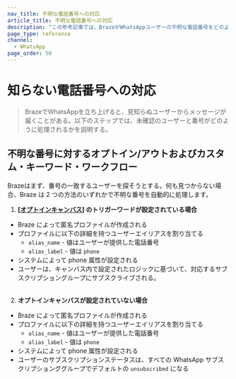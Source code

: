 ```yaml
---
nav_title: 不明な電話番号への対応
article_title: 不明な電話番号への対応
description: "この参考記事では、BrazeがWhatsAppユーザーの不明な電話番号をどのように処理するかについて説明する。"
page_type: reference
channel:
  - WhatsApp
page_order: 50
---
```


# 知らない電話番号への対応

> BrazeでWhatsAppを立ち上げると、見知らぬユーザーからメッセージが届くことがある。以下のステップでは、未確認のユーザーと番号がどのように処理されるかを説明する。

## 不明な番号に対するオプトイン/アウトおよびカスタム・キーワード・ワークフロー

Brazeはまず、番号の一致するユーザーを探そうとする。何も見つからない場合、Braze は 2 つの方法のいずれかで不明な番号を自動的に処理します。

1. **\[[オプトインキャンバス]({{site.baseurl}}/user_guide/message_building_by_channel/whatsapp/message_processing/opt-ins_and_opt-outs/)] のトリガーワードが設定されている場合**
- Braze によって匿名プロファイルが作成される
- プロファイルに以下の詳細を持つユーザーエイリアスを割り当てる
  - `alias_name` - 値はユーザーが提供した電話番号
  - `alias_label` - 値は `phone`
- システムによって phone 属性が設定される
- ユーザーは、キャンバス内で設定されたロジックに基づいて、対応するサブスクリプショングループにサブスクライブされる。<br><br>
2. **オプトインキャンバスが設定されていない場合**
- Braze によって匿名プロファイルが作成される
- プロファイルに以下の詳細を持つユーザーエイリアスを割り当てる
  - `alias_name` - 値はユーザーが提供した電話番号
  - `alias_label` - 値は `phone`
- システムによって phone 属性が設定される
- ユーザーのサブスクリプションステータスは、すべての WhatsApp サブスクリプションググループでデフォルトの `unsubscribed` になる<br><br>

